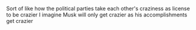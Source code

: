 Sort of like how the political parties take each other's craziness as license to be crazier I imagine Musk will only get crazier as his accomplishments get crazier

